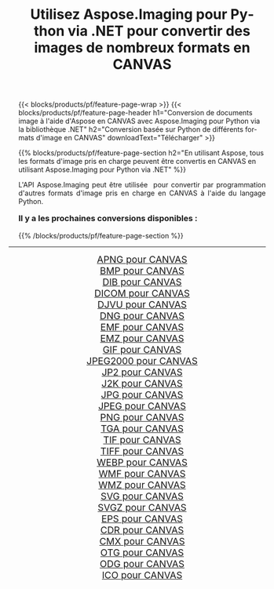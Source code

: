 ﻿---
title: Utilisez Aspose.Imaging pour Python via .NET pour convertir des images de nombreux formats en CANVAS 
weight: 3920
url: /fr/python-net/conversion/to/canvas/ 
lang: fr
langdirlevel: 2
locales: zh-hans,ja,it,ru,de,es,fr,nl,id,lt,pl,pt,vi,tr,ko,zh-hant,ar,hi,th,sv,cs,uk,he
description: Vous pouvez utiliser Aspose.Imaging pour Python via la bibliothèque .NET pour convertir une variété de formats en CANVAS
---

{{< blocks/products/pf/feature-page-wrap >}}
{{< blocks/products/pf/feature-page-header h1="Conversion de documents image à l'aide d'Aspose en CANVAS avec Aspose.Imaging pour Python via la bibliothèque .NET" h2="Conversion basée sur Python de différents formats d'image en CANVAS" downloadText="Télécharger" >}}


{{% blocks/products/pf/feature-page-section  h2="En utilisant Aspose, tous les formats d'image pris en charge peuvent être convertis en CANVAS en utilisant Aspose.Imaging pour Python via .NET" %}}
<p align=justify>L'API Aspose.Imaging peut être utilisée  pour convertir par programmation d'autres formats d'image pris en charge en CANVAS à l'aide du langage Python.</p>
<h3 style="margin-top:16px;">
Il y a les prochaines conversions disponibles :
</h3>
{{% /blocks/products/pf/feature-page-section %}}
<div class="container-fluid productfamilypage bg-gray">
    <div class="convertypes bg-gray agp-content section">
        <div class="container">
		<hr style="margin-left:-20px;"/>
		<div class="row other-converters" style="gap: 10px;font-size: 19px;text-align:center;">
		    <div class='col-md-3 other-converter remove-lp remove-rp'><a href="/imaging/fr/python-net/conversion/apng-to-canvas/" style="padding:15px;">APNG pour CANVAS</a></div>
<div class='col-md-3 other-converter remove-lp remove-rp'><a href="/imaging/fr/python-net/conversion/bmp-to-canvas/" style="padding:15px;">BMP pour CANVAS</a></div>
<div class='col-md-3 other-converter remove-lp remove-rp'><a href="/imaging/fr/python-net/conversion/dib-to-canvas/" style="padding:15px;">DIB pour CANVAS</a></div>
<div class='col-md-3 other-converter remove-lp remove-rp'><a href="/imaging/fr/python-net/conversion/dicom-to-canvas/" style="padding:15px;">DICOM pour CANVAS</a></div>
<div class='col-md-3 other-converter remove-lp remove-rp'><a href="/imaging/fr/python-net/conversion/djvu-to-canvas/" style="padding:15px;">DJVU pour CANVAS</a></div>
<div class='col-md-3 other-converter remove-lp remove-rp'><a href="/imaging/fr/python-net/conversion/dng-to-canvas/" style="padding:15px;">DNG pour CANVAS</a></div>
<div class='col-md-3 other-converter remove-lp remove-rp'><a href="/imaging/fr/python-net/conversion/emf-to-canvas/" style="padding:15px;">EMF pour CANVAS</a></div>
<div class='col-md-3 other-converter remove-lp remove-rp'><a href="/imaging/fr/python-net/conversion/emz-to-canvas/" style="padding:15px;">EMZ pour CANVAS</a></div>
<div class='col-md-3 other-converter remove-lp remove-rp'><a href="/imaging/fr/python-net/conversion/gif-to-canvas/" style="padding:15px;">GIF pour CANVAS</a></div>
<div class='col-md-3 other-converter remove-lp remove-rp'><a href="/imaging/fr/python-net/conversion/jpeg2000-to-canvas/" style="padding:15px;">JPEG2000 pour CANVAS</a></div>
<div class='col-md-3 other-converter remove-lp remove-rp'><a href="/imaging/fr/python-net/conversion/jp2-to-canvas/" style="padding:15px;">JP2 pour CANVAS</a></div>
<div class='col-md-3 other-converter remove-lp remove-rp'><a href="/imaging/fr/python-net/conversion/j2k-to-canvas/" style="padding:15px;">J2K pour CANVAS</a></div>
<div class='col-md-3 other-converter remove-lp remove-rp'><a href="/imaging/fr/python-net/conversion/jpg-to-canvas/" style="padding:15px;">JPG pour CANVAS</a></div>
<div class='col-md-3 other-converter remove-lp remove-rp'><a href="/imaging/fr/python-net/conversion/jpeg-to-canvas/" style="padding:15px;">JPEG pour CANVAS</a></div>
<div class='col-md-3 other-converter remove-lp remove-rp'><a href="/imaging/fr/python-net/conversion/png-to-canvas/" style="padding:15px;">PNG pour CANVAS</a></div>
<div class='col-md-3 other-converter remove-lp remove-rp'><a href="/imaging/fr/python-net/conversion/tga-to-canvas/" style="padding:15px;">TGA pour CANVAS</a></div>
<div class='col-md-3 other-converter remove-lp remove-rp'><a href="/imaging/fr/python-net/conversion/tif-to-canvas/" style="padding:15px;">TIF pour CANVAS</a></div>
<div class='col-md-3 other-converter remove-lp remove-rp'><a href="/imaging/fr/python-net/conversion/tiff-to-canvas/" style="padding:15px;">TIFF pour CANVAS</a></div>
<div class='col-md-3 other-converter remove-lp remove-rp'><a href="/imaging/fr/python-net/conversion/webp-to-canvas/" style="padding:15px;">WEBP pour CANVAS</a></div>
<div class='col-md-3 other-converter remove-lp remove-rp'><a href="/imaging/fr/python-net/conversion/wmf-to-canvas/" style="padding:15px;">WMF pour CANVAS</a></div>
<div class='col-md-3 other-converter remove-lp remove-rp'><a href="/imaging/fr/python-net/conversion/wmz-to-canvas/" style="padding:15px;">WMZ pour CANVAS</a></div>
<div class='col-md-3 other-converter remove-lp remove-rp'><a href="/imaging/fr/python-net/conversion/svg-to-canvas/" style="padding:15px;">SVG pour CANVAS</a></div>
<div class='col-md-3 other-converter remove-lp remove-rp'><a href="/imaging/fr/python-net/conversion/svgz-to-canvas/" style="padding:15px;">SVGZ pour CANVAS</a></div>
<div class='col-md-3 other-converter remove-lp remove-rp'><a href="/imaging/fr/python-net/conversion/eps-to-canvas/" style="padding:15px;">EPS pour CANVAS</a></div>
<div class='col-md-3 other-converter remove-lp remove-rp'><a href="/imaging/fr/python-net/conversion/cdr-to-canvas/" style="padding:15px;">CDR pour CANVAS</a></div>
<div class='col-md-3 other-converter remove-lp remove-rp'><a href="/imaging/fr/python-net/conversion/cmx-to-canvas/" style="padding:15px;">CMX pour CANVAS</a></div>
<div class='col-md-3 other-converter remove-lp remove-rp'><a href="/imaging/fr/python-net/conversion/otg-to-canvas/" style="padding:15px;">OTG pour CANVAS</a></div>
<div class='col-md-3 other-converter remove-lp remove-rp'><a href="/imaging/fr/python-net/conversion/odg-to-canvas/" style="padding:15px;">ODG pour CANVAS</a></div>
<div class='col-md-3 other-converter remove-lp remove-rp'><a href="/imaging/fr/python-net/conversion/ico-to-canvas/" style="padding:15px;">ICO pour CANVAS</a></div>
                </div>
        </div>
    </div>
</div>
<br/>

